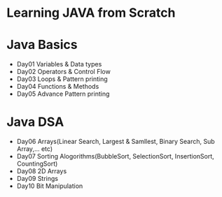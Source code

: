# Learning JAVA from Scratch

# Java Basics
- Day01 Variables & Data types 
- Day02 Operators & Control Flow
- Day03 Loops & Pattern printing
- Day04 Functions & Methods
- Day05 Advance Pattern printing

# Java DSA
- Day06 Arrays(Linear Search, Largest & Samllest, Binary Search, Sub Array,... etc)
- Day07 Sorting Alogorithms(BubbleSort, SelectionSort, InsertionSort, CountingSort)
- Day08 2D Arrays
- Day09 Strings
- Day10 Bit Manipulation